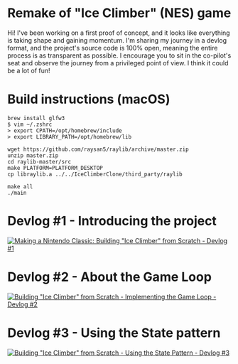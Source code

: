 # Remake of "Ice Climber" (NES) game

Hi! I've been working on a first proof of concept, and it looks like everything is taking shape and gaining momentum. I'm sharing my journey in a devlog format, and the project's source code is 100% open, meaning the entire process is as transparent as possible. I encourage you to sit in the co-pilot's seat and observe the journey from a privileged point of view. I think it could be a lot of fun!

# Build instructions (macOS)

```
brew install glfw3
$ vim ~/.zshrc
> export CPATH=/opt/homebrew/include
> export LIBRARY_PATH=/opt/homebrew/lib
```

```
wget https://github.com/raysan5/raylib/archive/master.zip
unzip master.zip
cd raylib-master/src
make PLATFORM=PLATFORM_DESKTOP
cp libraylib.a ../../IceClimberClone/third_party/raylib
```

```
make all
./main
```

# Devlog #1 - Introducing the project

[![Making a Nintendo Classic: Building "Ice Climber" from Scratch - Devlog #1](https://img.youtube.com/vi/Tqkr4bJNXWg/0.jpg)](https://www.youtube.com/watch?v=Tqkr4bJNXWg)

# Devlog #2 - About the Game Loop

[![Building "Ice Climber" from Scratch - Implementing the Game Loop - Devlog #2](https://img.youtube.com/vi/hnqatUKSv_g/0.jpg)](https://www.youtube.com/watch?v=hnqatUKSv_g)

# Devlog #3 - Using the State pattern

[![Building "Ice Climber" from Scratch - Using the State Pattern - Devlog #3](https://img.youtube.com/vi/vrBrN6ftyIs/0.jpg)](https://www.youtube.com/watch?v=vrBrN6ftyIs)
